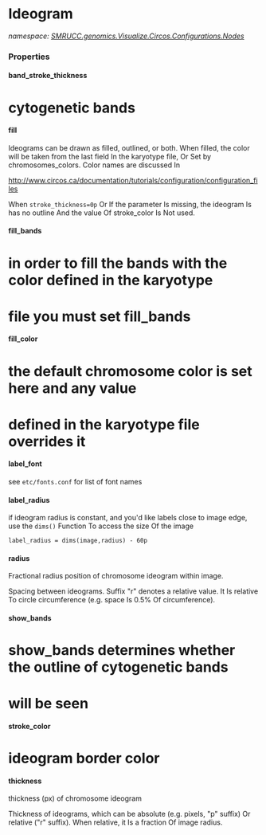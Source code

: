 ﻿# Ideogram
_namespace: [SMRUCC.genomics.Visualize.Circos.Configurations.Nodes](./index.md)_






### Properties

#### band_stroke_thickness
# cytogenetic bands
#### fill
Ideograms can be drawn as filled, outlined, or both. When filled,
 the color will be taken from the last field In the karyotype file,
 Or Set by chromosomes_colors. Color names are discussed In

 http://www.circos.ca/documentation/tutorials/configuration/configuration_files

 When ``stroke_thickness=0p`` Or If the parameter Is missing, the ideogram Is
 has no outline And the value Of stroke_color Is Not used.
#### fill_bands
# in order to fill the bands with the color defined in the karyotype
 # file you must set fill_bands
#### fill_color
# the default chromosome color is set here and any value
 # defined in the karyotype file overrides it
#### label_font
see ``etc/fonts.conf`` for list of font names
#### label_radius
if ideogram radius is constant, and you'd like labels close to image edge, 
 use the ``dims()`` Function To access the size Of the image
 
 ``
 label_radius = dims(image,radius) - 60p
 ``
#### radius
Fractional radius position of chromosome ideogram within image.
 
 Spacing between ideograms. Suffix "r" denotes a relative value. It
 Is relative To circle circumference (e.g. space Is 0.5% Of
 circumference).
#### show_bands
# show_bands determines whether the outline of cytogenetic bands
 # will be seen
#### stroke_color
# ideogram border color
#### thickness
thickness (px) of chromosome ideogram
 
 Thickness of ideograms, which can be absolute (e.g. pixels, "p"
 suffix) Or relative ("r" suffix). When relative, it Is a fraction Of
 image radius.

